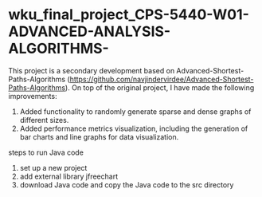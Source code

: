 # wku_final_project_CPS-5440-W01-ADVANCED-ANALYSIS-ALGORITHMS-
This project is a secondary development based on Advanced-Shortest-Paths-Algorithms 
(https://github.com/navjindervirdee/Advanced-Shortest-Paths-Algorithms). On top of the original project, I have made the following improvements:
1. Added functionality to randomly generate sparse and dense graphs of different sizes.
2. Added performance metrics visualization, including the generation of bar charts and line graphs for data visualization.

steps to run Java code
1. set up a new project
2. add external library jfreechart
3. download Java code and copy the Java code to the src directory
